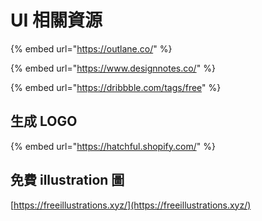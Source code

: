 # UI 相關資源

{% embed url="https://outlane.co/" %}

{% embed url="https://www.designnotes.co/" %}

{% embed url="https://dribbble.com/tags/free" %}

## 生成 LOGO

{% embed url="https://hatchful.shopify.com/" %}

## 免費 illustration 圖

[https://freeillustrations.xyz/](https://freeillustrations.xyz/)



